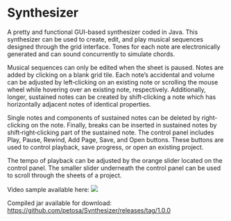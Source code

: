 # Synthesizer
A pretty and functional GUI-based synthesizer coded in Java.
This synthesizer can be used to create, edit, and play musical sequences designed through the grid
interface. Tones for each note are electronically generated and can sound concurrently to simulate
chords.

Musical sequences can only be edited when the sheet is paused. Notes are added by clicking on a blank
grid tile. Each note’s accidental and volume can be adjusted by left‐clicking on an existing note or
scrolling the mouse wheel while hovering over an existing note, respectively. Additionally, longer,
sustained notes can be created by shift‐clicking a note which has horizontally adjacent notes of identical
properties.

Single notes and components of sustained notes can be deleted by right‐clicking on the note. Finally,
breaks can be inserted in sustained notes by shift‐right‐clicking part of the sustained note.
The control panel includes Play, Pause, Rewind, Add Page, Save, and Open buttons. These buttons are
used to control playback, save progress, or open an existing project.

The tempo of playback can be adjusted by the orange slider located on the control panel. The smaller
slider underneath the control panel can be used to scroll through the sheets of a project.

Video sample available here: 
<img src="http://i.imgur.com/LpdpAn4.png" href="https://www.youtube.com/watch?v=UvCnIP_3mhE">

Compiled jar available for download: https://github.com/petosa/Synthesizer/releases/tag/1.0.0
